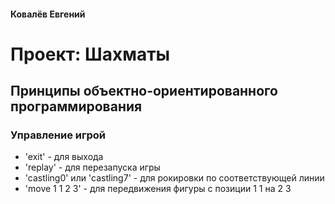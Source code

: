 #### Ковалёв Евгений
# Проект: Шахматы
## Принципы объектно-ориентированного программирования

### Управление игрой
* 'exit' - для выхода
* 'replay' - для перезапуска игры
* 'castling0' или 'castling7' - для рокировки по соответствующей линии
* 'move 1 1 2 3' - для передвижения фигуры с позиции 1 1 на 2 3
